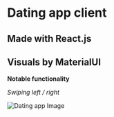 # Dating app client

## Made with React.js
## Visuals by MaterialUI

**Notable functionality**

*Swiping left / right*

![Dating app Image](https://gyazo.com/e86656136bf0269bb7a85558817a46e7)